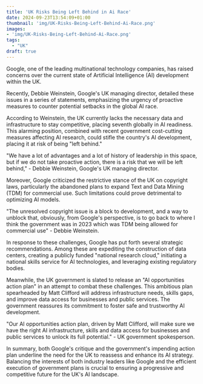 ```yaml
---
title: 'UK Risks Being Left Behind in Ai Race'
date: 2024-09-23T13:54:09+01:00
thumbnail: 'img/UK-Risks-Being-Left-Behind-Ai-Race.png'
images: 
- 'img/UK-Risks-Being-Left-Behind-Ai-Race.png'
tags:
  - "UK"
draft: true
---
```


Google, one of the leading multinational technology companies, has raised concerns over the current state of Artificial Intelligence (AI) development within the UK. 

<!--more-->

Recently, Debbie Weinstein, Google's UK managing director, detailed these issues in a series of statements, emphasizing the urgency of proactive measures to counter potential setbacks in the global AI race.

According to Weinstein, the UK currently lacks the necessary data and infrastructure to stay competitive, placing seventh globally in AI readiness. This alarming position, combined with recent government cost-cutting measures affecting AI research, could stifle the country's AI development, placing it at risk of being "left behind."


"We have a lot of advantages and a lot of history of leadership in this space, but if we do not take proactive action, there is a risk that we will be left behind," - Debbie Weinstein, Google's UK managing director.


Moreover, Google criticized the restrictive stance of the UK on copyright laws, particularly the abandoned plans to expand Text and Data Mining (TDM) for commercial use. Such limitations could prove detrimental to optimizing AI models.


"The unresolved copyright issue is a block to development, and a way to unblock that, obviously, from Google's perspective, is to go back to where I think the government was in 2023 which was TDM being allowed for commercial use" - Debbie Weinstein.


In response to these challenges, Google has put forth several strategic recommendations. Among these are expediting the construction of data centers, creating a publicly funded "national research cloud," initiating a national skills service for AI technologies, and leveraging existing regulatory bodies.

Meanwhile, the UK government is slated to release an "AI opportunities action plan" in an attempt to combat these challenges. This ambitious plan spearheaded by Matt Clifford will address infrastructure needs, skills gaps, and improve data access for businesses and public services. The government reassures its commitment to foster safe and trustworthy AI development.


"Our AI opportunities action plan, driven by Matt Clifford, will make sure we have the right AI infrastructure, skills and data access for businesses and public services to unlock its full potential." - UK government spokesperson.


In summary, both Google's critique and the government's impending action plan underline the need for the UK to reassess and enhance its AI strategy. Balancing the interests of both industry leaders like Google and the efficient execution of government plans is crucial to ensuring a progressive and competitive future for the UK's AI landscape.